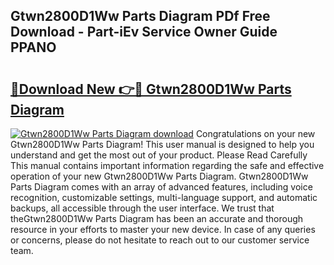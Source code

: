 ## Gtwn2800D1Ww Parts Diagram PDf Free Download - Part-iEv Service Owner Guide PPANO

# <h2><a href="http://dfjpn3s.blite.top/?on=Gtwn2800D1Ww+Parts+Diagram">🔗Download New 👉🔴 Gtwn2800D1Ww Parts Diagram</a></h2>

[![Gtwn2800D1Ww Parts Diagram download](https://i.imgur.com/lujVjoI.png)](http://dfjpn3s.blite.top/?on=Gtwn2800D1Ww+Parts+Diagram)
Congratulations on your new Gtwn2800D1Ww Parts Diagram! This user manual is designed to help you understand and get the most out of your product. Please Read Carefully This manual contains important information regarding the safe and effective operation of your new Gtwn2800D1Ww Parts Diagram. Gtwn2800D1Ww Parts Diagram comes with an array of advanced features, including voice recognition, customizable settings, multi-language support, and automatic backups, all accessible through the user interface. We trust that theGtwn2800D1Ww Parts Diagram has been an accurate and thorough resource in your efforts to master your new device. In case of any queries or concerns, please do not hesitate to reach out to our customer service team.
